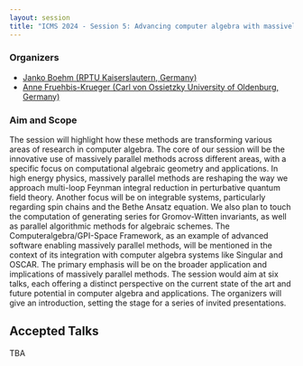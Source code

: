 ```yaml
---
layout: session
title: "ICMS 2024 - Session 5: Advancing computer algebra with massively parallel methods"
---
```

### Organizers
   * [Janko Boehm (RPTU Kaiserslautern, Germany)](https://agag-jboehm.math.rptu.de/~boehm/)<br/>
   * [Anne Fruehbis-Krueger (Carl von Ossietzky University of Oldenburg, Germany)](https://uol.de/anne-fruehbis-krueger)<br/>

### Aim and Scope
The session will highlight how these methods are transforming various areas of research in computer algebra. The core of our session will be the innovative use of massively parallel methods across different areas, with a specific focus on computational algebraic geometry and applications. In high energy physics, massively parallel methods are reshaping the way we approach multi-loop Feynman integral reduction in perturbative quantum field theory. Another focus will be on integrable systems, particularly regarding spin chains and the Bethe Ansatz equation. We also plan to touch the computation of generating series for Gromov-Witten invariants, as well as parallel algorithmic methods for algebraic schemes. The Computeralgebra/GPI-Space Framework, as an example of advanced software enabling massively parallel methods, will be mentioned in the context of its integration with computer algebra systems like Singular and OSCAR. The primary emphasis will be on the broader application and implications of massively parallel methods. The session would aim at six talks, each offering a distinct perspective on the current state of the art and future potential in computer algebra and applications. The organizers will give an introduction, setting the stage for a series of invited presentations.

## Accepted Talks
TBA
